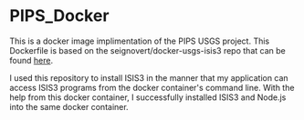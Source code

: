 # PIPS_Docker
This is a docker image implimentation of the PIPS USGS project. This Dockerfile is based on the 
seignovert/docker-usgs-isis3 repo that can be found [here](https://github.com/seignovert/docker-usgs-isis3).

I used this repository to install ISIS3 in the manner that my application can access ISIS3 programs from the
docker container's command line. With the help from this docker container, I successfully installed ISIS3 and Node.js into the same docker container. 


